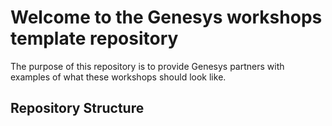 # Welcome to the Genesys workshops template repository

The purpose of this repository is to provide Genesys partners with examples of what these workshops should look like.

## Repository Structure